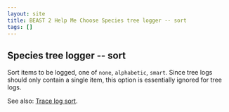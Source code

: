 ```yaml
---
layout: site
title: BEAST 2 Help Me Choose Species tree logger -- sort
tags: []
---
```


## Species tree logger -- sort

Sort items to be logged, one of `none`, `alphabetic`, `smart`. Since tree logs should only contain a single item, this option is essentially ignored for tree logs.

See also: [Trace log sort](../tracelog/sort/).